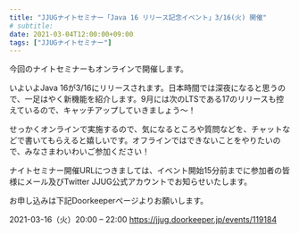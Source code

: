 ```yaml
---
title: "JJUGナイトセミナー「Java 16 リリース記念イベント」3/16(火) 開催"
# subtitle:
date: 2021-03-04T12:00:00+09:00
tags: ["JJUGナイトセミナー"]
---
```


今回のナイトセミナーもオンラインで開催します。

いよいよJava 16が3/16にリリースされます。日本時間では深夜になると思うので、一足はやく新機能を紹介します。9月には次のLTSである17のリリースも控えているので、キャッチアップしていきましょう～！

せっかくオンラインで実施するので、気になるところや質問などを、チャットなどで書いてもらえると嬉しいです。オフラインではできないことをやりたいので、みなさまわいわいご参加ください！

ナイトセミナー開催URLにつきましては、イベント開始15分前までに参加者の皆様にメール及びTwitter JJUG公式アカウントでお知らせいたします。

お申し込みは下記Doorkeeperページよりお願いします。

2021-03-16（火）20:00 – 22:00
https://jjug.doorkeeper.jp/events/119184
